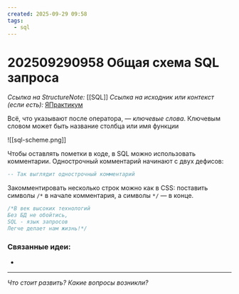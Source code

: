```yaml
---
created: 2025-09-29 09:58
tags:
  - sql
---
```

# 202509290958 Общая схема SQL запроса

*Ссылка на StructureNote:* [[SQL]]
*Ссылка на исходник или контекст (если есть):* [ЯПрактикум](https://practicum.yandex.ru/learn/backend-nodejs/courses/a4214ab0-2146-4152-b90e-651bf4c7ca5e/sprints/564244/topics/1b53ba64-4733-4307-b1cd-4bdadedf0af9/lessons/53d48a4b-d372-4cbc-b362-64bc472a1f6b/)

Всё, что указывают после оператора, — _ключевые слова_. Ключевым словом может быть название столбца или имя функции

![[sql-scheme.png]]

Чтобы оставлять пометки в коде, в SQL можно использовать комментарии. Однострочный комментарий начинают с двух дефисов:

```sql
-- Так выглядит однострочный комментарий
```

Закомментировать несколько строк можно как в CSS: поставить символы `/*` в начале комментария, а символы `*/` — в конце. 

```sql
/*В век высоких технологий
Без БД не обойтись,
SQL - язык запросов
Легче делает нам жизнь!*/
```

### Связанные идеи:

* 
---

*Что стоит развить? Какие вопросы возникли?*
